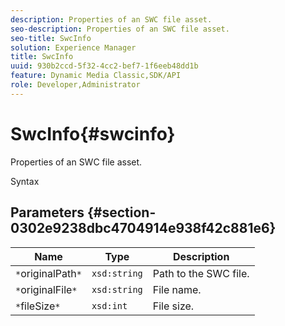 ```yaml
---
description: Properties of an SWC file asset.
seo-description: Properties of an SWC file asset.
seo-title: SwcInfo
solution: Experience Manager
title: SwcInfo
uuid: 930b2ccd-5f32-4cc2-bef7-1f6eeb48dd1b
feature: Dynamic Media Classic,SDK/API
role: Developer,Administrator
---
```


# SwcInfo{#swcinfo}

Properties of an SWC file asset.

 Syntax 

## Parameters {#section-0302e9238dbc4704914e938f42c881e6}

|  Name  | Type  | Description  |
|---|---|---|
|  `*`originalPath`*`  | `xsd:string`  | Path to the SWC file.  |
|  `*`originalFile`*`  | `xsd:string`  | File name.  |
|  `*`fileSize`*`  | `xsd:int`  | File size.  |

